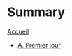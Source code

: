 # Summary

[Accueil](README.md)
- [A. Premier jour](premier-jour.md)
<!-- - [B. Travailler de manière efficace](travailler-efficace.md)
	- [1/ Un sondage](travailler-efficace-sondage.md)
	- [2/ Autres ressources](travailler-efficace-autres-ressources.md)
- [C. L'orientation](orientation.md)
	- [1/ Une démarche active de réflexion et de recherche d'informations](orientation-principes.md)
	- [2/ Des dates à ne pas manquer](orientation-dates.md)
	- [3/ À faire : RV avec un C.O.](orientation-conseillers.md)
	- [4/ Sites institutionnels](orientation-sites-institutionnels.md)
	- [5/ Sites de l'ONISEP](orientation-sites-onisep.md)
	- [6/ Autres sites](orientation-sites-autres.md)
- [D. Parcoursup](parcoursup.md)
	- [1/ S'informer et découvrir les formations](parcoursup-information.md)
	- [2/ S'inscrire et formuler des vœux](parcoursup-inscription.md)
	- [3/ Finaliser son dossier](parcoursup-finalisation-dossier.md)
	- [4/ Attendre des réponses d'admission et répondre à ces propositions](parcoursup-reponses.md) -->